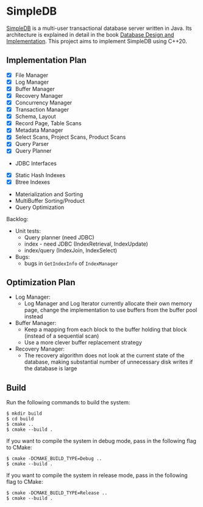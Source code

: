 # SimpleDB

[SimpleDB](http://www.cs.bc.edu/~sciore/simpledb/) is a multi-user transactional database server written in Java. Its architecture is explained in detail in the book [Database Design and Implementation](https://link.springer.com/book/10.1007/978-3-030-33836-7). This project aims to implement SimpleDB using C++20.

## Implementation Plan

- [x] File Manager
- [x] Log Manager
- [x] Buffer Manager
- [x] Recovery Manager
- [x] Concurrency Manager
- [x] Transaction Manager
- [x] Schema, Layout
- [x] Record Page, Table Scans 
- [x] Metadata Manager
- [x] Select Scans, Project Scans, Product Scans
- [x] Query Parser
- [x] Query Planner
- JDBC Interfaces
- [x] Static Hash Indexes
- [x] Btree Indexes
- Materialization and Sorting
- MultiBuffer Sorting/Product
- Query Optimization

Backlog:
- Unit tests:
  + Query planner (need JDBC)
  + index - need JDBC (IndexRetrieval, IndexUpdate)
  + index/query (IndexJoin, IndexSelect)
- Bugs:
  + bugs in `GetIndexInfo` of `IndexManager`

## Optimization Plan
- Log Manager:
  + Log Manager and Log Iterator currently allocate their own memory page, change the implementation to use buffers from the buffer pool instead
- Buffer Manager:
  + Keep a mapping from each block to the buffer holding that block (instead of a sequential scan)
  + Use a more clever buffer replacement strategy
- Recovery Manager:
  + The recovery algorithm does not look at the current state of the database, making substantial number of unnecessary disk writes if the database is large

## Build

Run the following commands to build the system:
```
$ mkdir build
$ cd build
$ cmake ..
$ cmake --build .
```

If you want to compile the system in debug mode, pass in the following flag to CMake:
```
$ cmake -DCMAKE_BUILD_TYPE=Debug ..
$ cmake --build .
```

If you want to compile the system in release mode, pass in the following flag to CMake:
```
$ cmake -DCMAKE_BUILD_TYPE=Release ..
$ cmake --build .
```